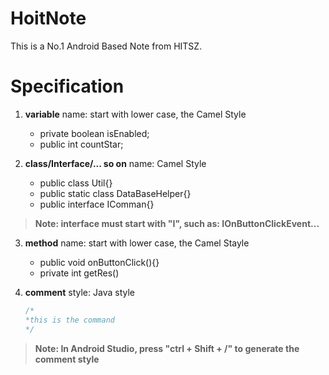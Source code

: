 # HoitNote
This is a No.1 Android Based Note from HITSZ.

# Specification
1. **variable** name: start with lower case, the Camel Style

	- private boolean isEnabled;
	- public int countStar;

2. **class/Interface/... so on** name: Camel Style

	- public class Util{}
	- public static class DataBaseHelper{}
	- public interface IComman{}

> **Note: interface must start with "I", such as: IOnButtonClickEvent...**

3. **method** name: start with lower case, the Camel Stayle

	- public void onButtonClick(){}
	- private int getRes()

4. **comment** style: Java style
	```java
	/*
	*this is the command
	*/
	```

> **Note: In Android Studio, press "ctrl + Shift + /" to generate the comment style**





